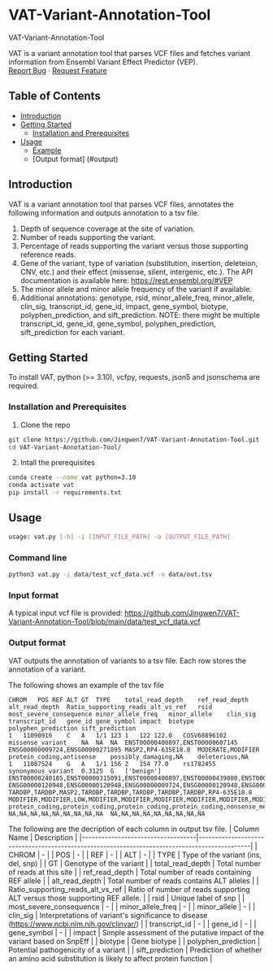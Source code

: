 # VAT-Variant-Annotation-Tool

VAT-Variant-Annotation-Tool
<p align="left">
VAT is a variant annotation tool that parses VCF files and fetches variant information from Ensembl Variant Effect Predictor (VEP).
<br />
<a href="https://github.com/github_username/repo_name/issues">Report Bug</a>
·
<a href="https://github.com/github_username/repo_name/issues">Request Feature</a>
</p>

<!-- TABLE OF CONTENTS -->
## Table of Contents

* [Introduction](#about-the-project)
* [Getting Started](#getting-started)
  * [Installation and Prerequisites](#installation-and-irerequisites)
* [Usage](#usage)
	* [Example](#example)
	* [Output format] (#output)



<!-- Introduction-->
## Introduction

VAT is a variant annotation tool that parses VCF files, annotates the following information and outputs annotation to a tsv file. 
1. Depth of sequence coverage at the site of variation.
2. Number of reads supporting the variant.
3. Percentage of reads supporting the variant versus those supporting reference reads.
4. Gene of the variant, type of variation (substitution, insertion, deleteion, CNV, etc.) and their effect (missense, silent, intergenic, etc.). The API
documentation is available here: https://rest.ensembl.org/#VEP
5. The minor allele and minor allele frequency of the variant if available.
6. Additional annotations: genotype, rsid, minor_allele_freq, minor_allele, clin_sig, transcript_id, gene_id, impact, gene_symbol, biotype, polyphen_prediction, and sift_prediction. NOTE: there might be multiple transcript_id, gene_id, gene_symbol, polyphen_prediction, sift_prediction for each variant. 


<!-- GETTING STARTED -->
## Getting Started

To install VAT, python (>= 3.10), vcfpy, requests, json5 and jsonschema are required. 

### Installation and Prerequisites
1. Clone the repo
```sh
git clone https://github.com/Jingwen7/VAT-Variant-Annotation-Tool.git
cd VAT-Variant-Annotation-Tool/
```

2. Intall the prerequisites
```sh
conda create --name vat python=3.10
conda activate vat
pip install -r requirements.txt
```



<!-- USAGE EXAMPLES -->
## Usage
```sh
usage: vat.py [-h] -i [INPUT_FILE_PATH] -o [OUTPUT_FILE_PATH]
```
### Command line
```sh
python3 vat.py -i data/test_vcf_data.vcf -o data/out.tsv
```
### Input format
A typical input vcf file is provided: https://github.com/Jingwen7/VAT-Variant-Annotation-Tool/blob/main/data/test_vcf_data.vcf

### Output format
VAT outputs the annotation of variants to a tsv file. Each row stores the annotation of a variant. 


The following shows an example of the tsv file
```
CHROM	POS	REF	ALT	GT	TYPE	total_read_depth	ref_read_depth	alt_read_depth	Ratio_supporting_reads_alt_vs_ref	rsid	most_severe_consequence	minor_allele_freq	minor_allele	clin_sig	transcript_id	gene_id	gene_symbol	impact	biotype	polyphen_prediction	sift_prediction
1	11090916	C	A	1/1	123	1	122	122.0	COSV68896102	missense_variant	NA	NA	NA	ENST00000400897,ENST00000607145	ENSG00000009724,ENSG00000271895	MASP2,RP4-635E18.8	MODERATE,MODIFIER	protein_coding,antisense	possibly_damaging,NA	deleterious,NA
1	11087524	G	A	1/1	156	2	154	77.0	rs1782455	synonymous_variant	0.3125	G	['benign']	ENST00000240185,ENST00000315091,ENST00000400897,ENST00000439080,ENST00000473869,ENST00000477447,ENST00000480464,ENST00000496840,ENST00000607145	ENSG00000120948,ENSG00000120948,ENSG00000009724,ENSG00000120948,ENSG00000120948,ENSG00000120948,ENSG00000120948,ENSG00000120948,ENSG00000271895	TARDBP,TARDBP,MASP2,TARDBP,TARDBP,TARDBP,TARDBP,TARDBP,RP4-635E18.8	MODIFIER,MODIFIER,LOW,MODIFIER,MODIFIER,MODIFIER,MODIFIER,MODIFIER,MODIFIER	protein_coding,protein_coding,protein_coding,protein_coding,nonsense_mediated_decay,nonsense_mediated_decay,processed_transcript,nonsense_mediated_decay,antisense	NA,NA,NA,NA,NA,NA,NA,NA,NA	NA,NA,NA,NA,NA,NA,NA,NA,NA
```

The following are the decription of each column in output tsv file. 
| Column Name                       | Description                                                                                  |
|-----------------------------------|----------------------------------------------------------------------------------------------|
| CHROM                             | -                                                                                            |
| POS                               | -                                                                                            |
| REF                               | -                                                                                            |
| ALT                               | -                                                                                            |
| TYPE                              | Type of the variant (ins, del, snp)                                                          |
| GT                                | Genotype of the variant                                                                      |
| total_read_depth                  | Total number of reads at this site                                                           |
| ref_read_depth                    | Total number of reads containing REF allele                                                  |
| alt_read_depth                    | Total number of reads contains ALT alleles                                                   |
| Ratio_supporting_reads_alt_vs_ref | Ratio of number of reads supporting ALT versus those supporting REF allele.                  |
| rsid                              | Unique label of snp                                                                          |
| most_severe_consequence           | -                                                                                            |
| minor_allele_freq                 | -                                                                                            |
| minor_allele                      | -                                                                                            |
| clin_sig                          | Interpretations of variant's significance to disease (https://www.ncbi.nlm.nih.gov/clinvar/) |
| transcript_id                     | -                                                                                            |
| gene_id                           | -                                                                                            |
| gene_symbol                       | -                                                                                            |
| impact                            | Simple assessment of the putative impact of the variant based on SnpEff                      |
| biotype                           | Gene biotype                                                                                 |
| polyphen_prediction               | Potential pathogenicity of a variant                                                         |
| sift_prediction                   | Prediction of whether an amino acid substitution is likely to affect protein function        |
